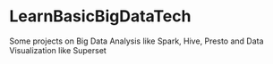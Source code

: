 # LearnBasicBigDataTech
Some projects on Big Data Analysis like Spark, Hive, Presto and Data Visualization like Superset
